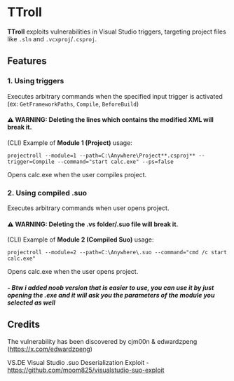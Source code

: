 # TTroll

**TTroll** exploits vulnerabilities in Visual Studio triggers, targeting project files like `.sln` and `.vcxproj`/`.csproj`.

## Features

### 1. **Using triggers**

Executes arbitrary commands when the specified input trigger is activated (ex: `GetFrameworkPaths`, `Compile`, `BeforeBuild`)

#### ⚠️ WARNING: Deleting the lines which contains the modified XML will break it.

(CLI) Example of **Module 1 (Project)** usage: 
```
projectroll --module=1 --path=C:\Anywhere\Project**.csproj** --trigger=Compile --command="start calc.exe" --ps=false
```
Opens calc.exe when the user compiles project.

### 2. **Using compiled .suo**
Executes arbitrary commands when user opens project.

#### ⚠️ WARNING: Deleting the .vs folder/.suo file will break it.

(CLI) Example of **Module 2 (Compiled Suo)** usage:
```
projectroll --module=2 --path=C:\Anywhere\.suo --command="cmd /c start calc.exe"
```
Opens calc.exe when the user opens project.

##### - Btw i added noob version that is easier to use, you can use it by just opening the .exe and it will ask you the parameters of the module you selected as well

## Credits
The vulnerability has been discovered by cjm00n & edwardzpeng (https://x.com/edwardzpeng)

VS.DE Visual Studio .suo Deserialization Exploit - https://github.com/moom825/visualstudio-suo-exploit
